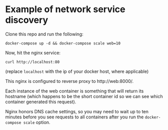 # Example of network service discovery

Clone this repo and run the following:

    docker-compose up -d && docker-compose scale web=10

Now, hit the nginx service:

    curl http://localhost:80

(replace `localhost` with the ip of your docker host, where applicable)

This nginx is configured to reverse proxy to http://web:8000/.

Each instance of the web container is something that will return its hostname (which happens to be the short container id so we can see which container generated this request).

Nginx honors DNS cache settings, so you may need to wait up to ten minutes before you see requests to all containers after you run the `docker-compose scale` option.
